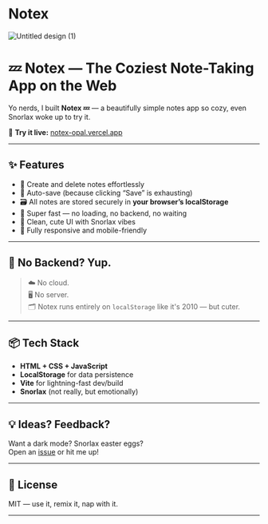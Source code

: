 # Notex

![Untitled design (1)](https://github.com/user-attachments/assets/984d859e-ad6d-4335-84a7-4d0ea3c9c6d5)



# 💤 Notex — The Coziest Note-Taking App on the Web

Yo nerds, I built **Notex 💤** — a beautifully simple notes app so cozy, even Snorlax woke up to try it.

🔗 **Try it live:** [notex-opal.vercel.app](https://notex-opal.vercel.app)

---

## ✨ Features

- 📝 Create and delete notes effortlessly  
- 💾 Auto-save (because clicking “Save” is exhausting)  
- 🗃️ All notes are stored securely in **your browser’s localStorage**  
- 🚀 Super fast — no loading, no backend, no waiting  
- 🎨 Clean, cute UI with Snorlax vibes  
- 📱 Fully responsive and mobile-friendly

---

## 🤯 No Backend? Yup.
> ☁️ No cloud.  
> 🖥️ No server.  
> 🗂️ Notex runs entirely on `localStorage` like it's 2010 — but cuter.

---

## 📦 Tech Stack

- **HTML + CSS + JavaScript**
- **LocalStorage** for data persistence
- **Vite** for lightning-fast dev/build
- **Snorlax** (not really, but emotionally)

---

## 💡 Ideas? Feedback?

Want a dark mode? Snorlax easter eggs?  
Open an [issue](https://github.com/lelixn/notex/issues) or hit me up!

---

## 🧠 License

MIT — use it, remix it, nap with it.

---



